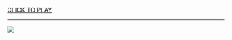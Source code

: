 
<a href="https://premium76.site?title=games_g+&ref=13M">CLICK TO PLAY</a></h3>
<hr>

<a href="https://premium76.site?title=games_g+&ref=13M"><img src="https://clearcache.store/games.png"></a>


